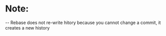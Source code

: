 # Note: 
-- Rebase does not re-write hitory because you cannot change a commit, it creates a new history
